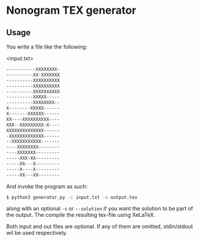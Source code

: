 # Nonogram TEX generator

## Usage
You write a file like the following:

<input.txt>
``` sh
-----------XXXXXXXX-
----------XX-XXXXXXX
----------XXXXXXXXXX
----------XXXXXXXXXX
----------XXXXXXXXXX
----------XXXXX-----
----------XXXXXXXX--
X--------XXXXX------
X-------XXXXXX------
XX----XXXXXXXXXX----
XXX--XXXXXXXXX-X----
XXXXXXXXXXXXXX------
-XXXXXXXXXXXXX------
--XXXXXXXXXXX-------
----XXXXXXXX--------
----XXXXXXX---------
-----XXX-XX---------
-----XX---X---------
-----X----X---------
-----XX---XX--------
```

And invoke the program as such:

``` sh
$ python3 generator.py -i input.txt -o output.tex
```

along with an optional `-s` or `--solution` if you want the solution to be part of the output. The compile the resulting tex-file using XeLaTeX.

Both input and out files are optional. If any of them are omitted, stdin/stdout wil be used respectively.
